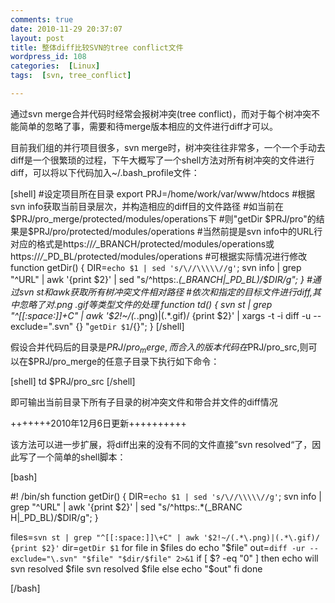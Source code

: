 ```yaml
---
comments: true
date: 2010-11-29 20:37:07
layout: post
title: 整体diff比较SVN的tree conflict文件
wordpress_id: 108
categories:  [Linux]
tags:  [svn, tree_conflict]

---
```


通过svn merge合并代码时经常会报树冲突(tree conflict)，而对于每个树冲突不能简单的忽略了事，需要和待merge版本相应的文件进行diff才可以。

目前我们组的并行项目很多，svn merge时，树冲突往往非常多，一个一个手动去diff是一个很繁琐的过程，下午大概写了一个shell方法对所有树冲突的文件进行diff，可以将以下代码加入~/.bash_profile文件：

[shell]
#设定项目所在目录
export PRJ=/home/work/var/www/htdocs
#根据svn info获取当前目录层次，并构造相应的diff目的文件路径
#如当前在$PRJ/pro_merge/protected/modules/operations下
#则"getDir $PRJ/pro"的结果是$PRJ/pro/protected/modules/operations
#当然前提是svn info中的URL行对应的格式是https://*/*_BRANCH/protected/modules/operations或https://*/*_PD_BL/protected/modules/operations
#可根据实际情况进行修改
function getDir() { DIR=`echo $1 | sed 's/\//\\\\\//g'`; svn info | grep "^URL" | awk '{print $2}' | sed "s/^https:.*\(_BRANCH\|_PD_BL\)/$DIR/g"; }
#通过svn st和awk获取所有树冲突文件相对路径
#依次和指定的目标文件进行diff,其中忽略了对.png .gif等类型文件的处理
function td() { svn st | grep "^[[:space:]]\+C" | awk '$2!~/(.*\.png)|(.*\.gif)/ {print $2}' | xargs -t -i diff -u --exclude="\.svn" {} "`getDir $1`/{}"; }
[/shell]

假设合并代码后的目录是$PRJ/pro_merge,而合入的版本代码在$PRJ/pro_src,则可以在$PRJ/pro_merge的任意子目录下执行如下命令：

[shell]
td $PRJ/pro_src
[/shell]

即可输出当前目录下所有子目录的树冲突文件和带合并文件的diff情况

+++++++2010年12月6日更新++++++++++

该方法可以进一步扩展，将diff出来的没有不同的文件直接”svn resolved“了，因此写了一个简单的shell脚本：

[bash]

#! /bin/sh
function getDir() { DIR=`echo $1 | sed 's/\//\\\\\//g'`; svn info | grep "^URL" | awk '{print $2}' | sed "s/^https:.*\(_BRANC
H\|_PD_BL\)/$DIR/g"; }

files=`svn st | grep "^[[:space:]]\+C" | awk '$2!~/(.*\.png)|(.*\.gif)/ {print $2}'`
dir=`getDir $1`
for file in $files
do
    echo "$file"
    out=`diff -ur --exclude="\.svn" "$file" "$dir/$file" 2>&1`
    if [ $? -eq "0" ]
    then
        echo will svn resolved $file
        svn resolved $file
    else
        echo "$out"
    fi
done

[/bash] 
